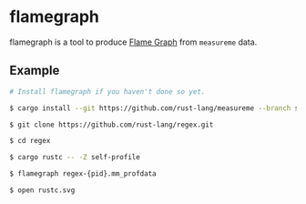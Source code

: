 # flamegraph

flamegraph is a tool to produce [Flame Graph](https://github.com/brendangregg/FlameGraph) from `measureme` data.

## Example

```bash
# Install flamegraph if you haven't done so yet.

$ cargo install --git https://github.com/rust-lang/measureme --branch stable flamegraph

$ git clone https://github.com/rust-lang/regex.git

$ cd regex

$ cargo rustc -- -Z self-profile

$ flamegraph regex-{pid}.mm_profdata

$ open rustc.svg
```
